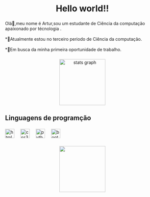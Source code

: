 <h1 align="center">Hello world!!</h1>

###

<p align="left">Olá👋,meu nome é Artur,sou um estudante de Ciência da computação apaixonado por técnologia .<br><br>*🧠Atualmente estou no terceiro periodo de Ciência da computação.<br><br>*🔭Em busca da minha primeira oportunidade de trabalho.</p>

###

<div align="center">
  <img src="https://github-readme-stats.vercel.app/api?username=artgomesz&hide_title=false&hide_rank=false&show_icons=true&include_all_commits=true&count_private=true&disable_animations=false&theme=dark&locale=en&hide_border=false&order=1" height="150" alt="stats graph"  />
</div>

###

<h2 align="left">Linguagens de programção</h2>

###

<div align="left">
  <img src="https://cdn.jsdelivr.net/gh/devicons/devicon/icons/html5/html5-original.svg" height="30" alt="html5 logo"  />
  <img width="12" />
  <img src="https://cdn.jsdelivr.net/gh/devicons/devicon/icons/css3/css3-original.svg" height="30" alt="css3 logo"  />
  <img width="12" />
  <img src="https://cdn.jsdelivr.net/gh/devicons/devicon/icons/python/python-original.svg" height="30" alt="python logo"  />
  <img width="12" />
  <img src="https://cdn.jsdelivr.net/gh/devicons/devicon/icons/bootstrap/bootstrap-original.svg" height="30" alt="bootstrap logo"  />
</div>

###

<div align="center">
  <img height="150" src="https://images.squarespace-cdn.com/content/v1/604a3b7f8195a274403f26be/1648823674723-V2S5FOE72T6ECIBKVG97/1bitnecro+%285%29.gif?format=500w"  />
</div>

###

